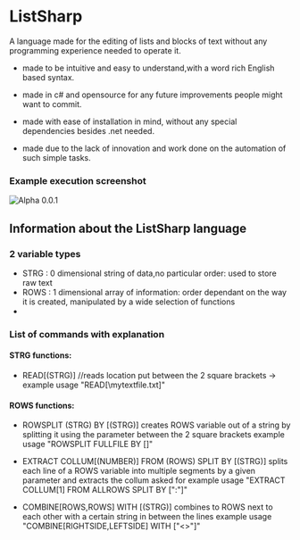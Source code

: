# ListSharp

A language made for the editing of lists and blocks of text without any programming experience needed to operate it.

* made to be intuitive and easy to understand,with a word rich English based syntax.

* made in c# and opensource for any future improvements people might want to commit.

* made with ease of installation in mind, without any special dependencies besides .net needed.

* made due to the lack of innovation and work done on the automation of such simple tasks.

### Example execution screenshot

![Alpha 0.0.1](http://puu.sh/ljOng/46381c43b3.png)


## Information about the ListSharp language

### 2 variable types
* STRG : 0 dimensional string of data,no particular order: used to store raw text
* ROWS : 1 dimensional array of information: order dependant on the way it is created, manipulated by a wide selection of functions
* 
### List of commands with explanation
#### STRG functions:
* READ[(STRG)] //reads location put between the 2 square brackets -> example usage "READ[<here>\mytextfile.txt]"

#### ROWS functions:
* ROWSPLIT (STRG) BY [(STRG)]
creates ROWS variable out of a string by splitting it using the parameter between the 2 square brackets
example usage "ROWSPLIT FULLFILE BY [<newline>]"

* EXTRACT COLLUM[(NUMBER)] FROM (ROWS) SPLIT BY [(STRG)]
splits each line of a ROWS variable into multiple segments by a given parameter and extracts the collum asked for
example usage "EXTRACT COLLUM[1] FROM ALLROWS SPLIT BY [":"]"

* COMBINE[ROWS,ROWS] WITH [(STRG)]
combines to ROWS next to each other with a certain string in between the lines
example usage "COMBINE[RIGHTSIDE,LEFTSIDE] WITH ["<>"]"

